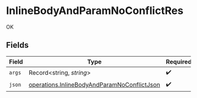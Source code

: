 # InlineBodyAndParamNoConflictRes

OK


## Fields

| Field                                                                                                      | Type                                                                                                       | Required                                                                                                   | Description                                                                                                |
| ---------------------------------------------------------------------------------------------------------- | ---------------------------------------------------------------------------------------------------------- | ---------------------------------------------------------------------------------------------------------- | ---------------------------------------------------------------------------------------------------------- |
| `args`                                                                                                     | Record<string, *string*>                                                                                   | :heavy_check_mark:                                                                                         | N/A                                                                                                        |
| `json`                                                                                                     | [operations.InlineBodyAndParamNoConflictJson](../../models/operations/inlinebodyandparamnoconflictjson.md) | :heavy_check_mark:                                                                                         | N/A                                                                                                        |